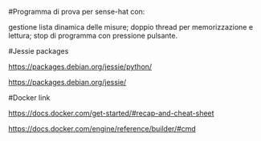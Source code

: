 #Programma di prova per sense-hat con:

gestione lista dinamica delle misure;
doppio thread per memorizzazione e lettura;
stop di programma con pressione pulsante.

#Jessie packages

https://packages.debian.org/jessie/python/

https://packages.debian.org/jessie/

#Docker link

https://docs.docker.com/get-started/#recap-and-cheat-sheet

https://docs.docker.com/engine/reference/builder/#cmd
